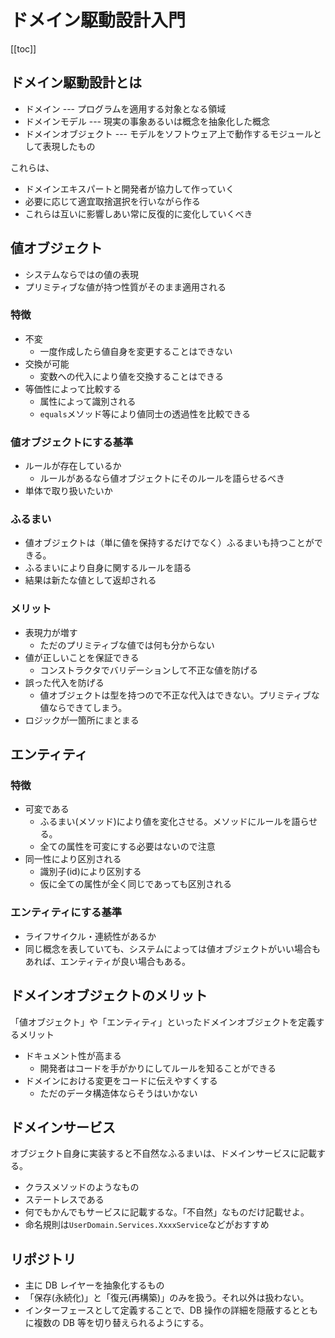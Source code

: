 # ドメイン駆動設計入門

[[toc]]

## ドメイン駆動設計とは

- ドメイン --- プログラムを適用する対象となる領域
- ドメインモデル --- 現実の事象あるいは概念を抽象化した概念
- ドメインオブジェクト --- モデルをソフトウェア上で動作するモジュールとして表現したもの

これらは、

- ドメインエキスパートと開発者が協力して作っていく
- 必要に応じて適宜取捨選択を行いながら作る
- これらは互いに影響しあい常に反復的に変化していくべき

## 値オブジェクト

- システムならではの値の表現
- プリミティブな値が持つ性質がそのまま適用される

### 特徴

- 不変
  - 一度作成したら値自身を変更することはできない
- 交換が可能
  - 変数への代入により値を交換することはできる
- 等価性によって比較する
  - 属性によって識別される
  - `equals`メソッド等により値同士の透過性を比較できる

### 値オブジェクトにする基準

- ルールが存在しているか
  - ルールがあるなら値オブジェクトにそのルールを語らせるべき
- 単体で取り扱いたいか

### ふるまい

- 値オブジェクトは（単に値を保持するだけでなく）ふるまいも持つことができる。
- ふるまいにより自身に関するルールを語る
- 結果は新たな値として返却される

### メリット

- 表現力が増す
  - ただのプリミティブな値では何も分からない
- 値が正しいことを保証できる
  - コンストラクタでバリデーションして不正な値を防げる
- 誤った代入を防げる
  - 値オブジェクトは型を持つので不正な代入はできない。プリミティブな値ならできてしまう。
- ロジックが一箇所にまとまる

## エンティティ

### 特徴

- 可変である
  - ふるまい(メソッド)により値を変化させる。メソッドにルールを語らせる。
  - 全ての属性を可変にする必要はないので注意
- 同一性により区別される
  - 識別子(id)により区別する
  - 仮に全ての属性が全く同じであっても区別される

### エンティティにする基準

- ライフサイクル・連続性があるか
- 同じ概念を表していても、システムによっては値オブジェクトがいい場合もあれば、エンティティが良い場合もある。

## ドメインオブジェクトのメリット

「値オブジェクト」や「エンティティ」といったドメインオブジェクトを定義するメリット

- ドキュメント性が高まる
  - 開発者はコードを手がかりにしてルールを知ることができる
- ドメインにおける変更をコードに伝えやすくする
  - ただのデータ構造体ならそうはいかない

## ドメインサービス

オブジェクト自身に実装すると不自然なふるまいは、ドメインサービスに記載する。

- クラスメソッドのようなもの
- ステートレスである
- 何でもかんでもサービスに記載するな。「不自然」なものだけ記載せよ。
- 命名規則は`UserDomain.Services.XxxxService`などがおすすめ

## リポジトリ

- 主に DB レイヤーを抽象化するもの
- 「保存(永続化)」と「復元(再構築)」のみを扱う。それ以外は扱わない。
- インターフェースとして定義することで、DB 操作の詳細を隠蔽するとともに複数の DB 等を切り替えられるようにする。
